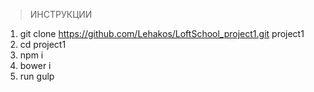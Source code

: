 > ИНСТРУКЦИИ

1. git clone https://github.com/Lehakos/LoftSchool_project1.git project1
2. cd project1
3. npm i
4. bower i
5. run gulp
